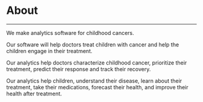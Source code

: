 # About

---

We make analytics software for childhood cancers.

Our software will help doctors treat children with cancer and help the children engage in their treatment.

Our analytics help doctors characterize childhood cancer, prioritize their treatment, predict their response and track their recovery.

Our analytics help children, understand their disease, learn about their treatment, take their medications, forecast their health, and improve their health after treatment.